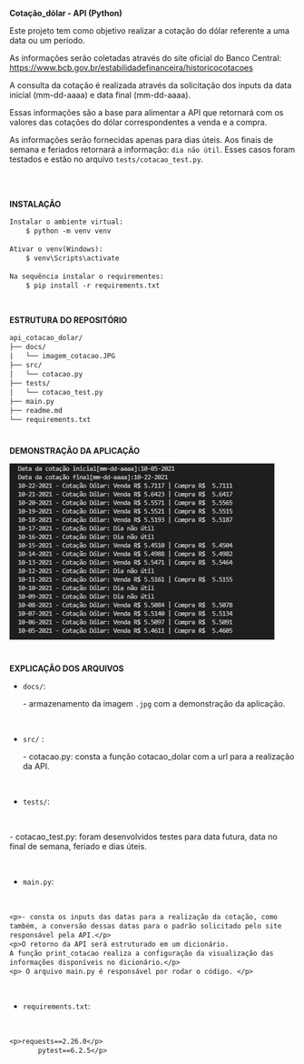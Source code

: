 
**Cotação_dólar - API (Python)**


Este projeto tem como objetivo realizar a cotação do dólar referente a uma data ou um período.

As informações serão coletadas através do site oficial do Banco Central: https://www.bcb.gov.br/estabilidadefinanceira/historicocotacoes

A consulta da cotação é realizada através da solicitação dos inputs da data inicial (mm-dd-aaaa) e data final  (mm-dd-aaaa).

Essas informações são a base para alimentar a API que retornará com os valores das cotações do dólar correspondentes a venda e a compra.

As informações serão fornecidas apenas para dias úteis. Aos finais de semana e feriados retornará a informação: `dia não útil`. Esses casos foram testados e estão no arquivo `tests/cotacao_test.py`.

<br><br>


**INSTALAÇÃO**

    Instalar o ambiente virtual:
        $ python -m venv venv
    
    Ativar o venv(Windows):
        $ venv\Scripts\activate

    Na sequência instalar o requirementes:
        $ pip install -r requirements.txt
        
<br>

**ESTRUTURA DO REPOSITÓRIO**
```
api_cotacao_dolar/
├── docs/
|   └── imagem_cotacao.JPG
├── src/
│   └── cotacao.py
├── tests/
│   └── cotacao_test.py
├── main.py
├── readme.md
└── requirements.txt
```
#
**DEMONSTRAÇÃO DA APLICAÇÃO**

![MENU](docs/imagem_cotacao.JPG)

#
**EXPLICAÇÃO DOS ARQUIVOS**

* `docs/`: <p>- armazenamento da imagem `.jpg` com a demonstração da aplicação.</p>
<br/>

* `src/` : 
     <p>- cotacao.py: consta a função cotacao_dolar com a url para a realização da API.</p>
<br>

* `tests/`:
<br>

   <p>- cotacao_test.py: foram desenvolvidos testes para data futura, data no final de semana, feriado e dias úteis.</p>
<br>


* `main.py`:
<br>

    <p>- consta os inputs das datas para a realização da cotação, como também, a conversão dessas datas para o padrão solicitado pelo site responsável pela API.</p>  
    <p>O retorno da API será estruturado em um dicionário.
    A função print_cotacao realiza a configuração da visualização das informações disponíveis no dicionário.</p> 
    <p> O arquivo main.py é responsável por rodar o código. </p>

<br>

* `requirements.txt`: 
<br>

    <p>requests==2.26.0</p> 
           pytest==6.2.5</p>
<br>
